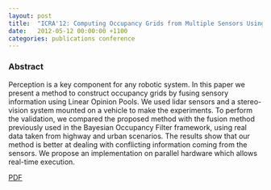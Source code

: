 ```yaml
---
layout: post
title:  "ICRA'12: Computing Occupancy Grids from Multiple Sensors Using Linear Opinion Pools"
date:   2012-05-12 00:00:00 +1100
categories: publications conference
---
```


### Abstract

Perception is a key component for any robotic system. In this paper we present a method to construct occupancy grids by fusing sensory information using Linear Opinion Pools. We used lidar sensors and a stereo-vision system mounted on a vehicle to make the experiments. To perform the validation, we compared the proposed method with the fusion method previously used in the Bayesian Occupancy Filter framework, using real data taken from highway and urban scenarios. The results show that our method is better at dealing with conflicting information coming from the sensors. We propose an implementation on parallel hardware which allows real-time execution.

[PDF](https://hal.inria.fr/hal-00671211/document)